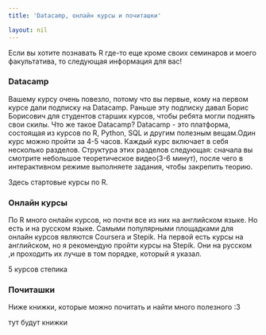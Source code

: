 ```yaml
---
title: 'Datacamp, онлайн курсы и почиташки'

layout: nil
---
```


Если вы хотите познавать R где-то еще кроме своих семинаров и моего факультатива, то следующая информация для вас!

### Datacamp

Вашему курсу очень повезло, потому что вы первые, кому на первом курсе дали подписку на Datacamp. Раньше эту подписку давал Борис Борисович для студентов старших курсов, чтобы ребята могли поднять свои скилы. Что же такое Datacamp? Datacamp - это платформа, состоящая из курсов по R, Python, SQL и другим полезным вещам.Один курс можно пройти за 4-5 часов. Каждый курс включает в себя несколько разделов. Структура этих разделов следующая: сначала вы смотрите небольшое теоретическое видео(3-6 минут), после чего в интерактивном режиме выполняете задания, чтобы закрепить теорию.

Здесь стартовые курсы по R.


### Онлайн курсы

По R много онлайн курсов, но почти все из них на английском языке. Но есть и на русском языке. Самыми популярными площадками для онлайн курсов являются Coursera и Stepik. На первой есть курсы на английском, но я рекомендую пройти курсы на Stepik. Они на русском ,и проходить их лучше в том порядке, который я указал.

5 курсов степика






### Почиташки

Ниже книжки, которые можно почитать и найти много полезного :3

тут будут книжки
